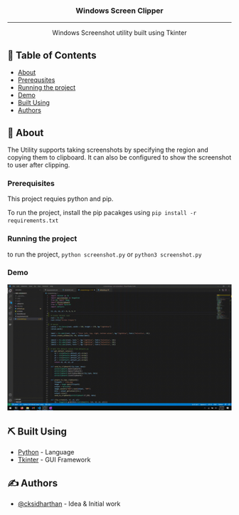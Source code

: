 
<h3 align="center">Windows Screen Clipper</h3>

---

<p align="center"> Windows Screenshot utility built using Tkinter
    <br> 
</p>

## 📝 Table of Contents

- [About](#about)
- [Prerequsites](#prerequisites)
- [Running the project](#run)
- [Demo](#demo)
- [Built Using](#built_using)
- [Authors](#authors)

## 🧐 About <a name = "about"></a>

The Utility supports taking screenshots by specifying the region and copying them to clipboard.
It can also be configured to show the screenshot to user after clipping.


### Prerequisites <a name = "prerequisites"></a>

This project requies python and pip.

To run the project, install the pip pacakges using `pip install -r requirements.txt`

### Running the project <a name = "run"></a>

to run the project, `python screenshot.py` or `python3 screenshot.py`

### Demo <a name = "demo"></a>
![App Demo](assets/demo.gif)

## ⛏️ Built Using <a name = "built_using"></a>

- [Python](https://www.python.org/) - Language
- [Tkinter](https://docs.python.org/3/library/tkinter.html) - GUI Framework

## ✍️ Authors <a name = "authors"></a>

- [@cksidharthan](https://github.com/cksidharthan) - Idea & Initial work